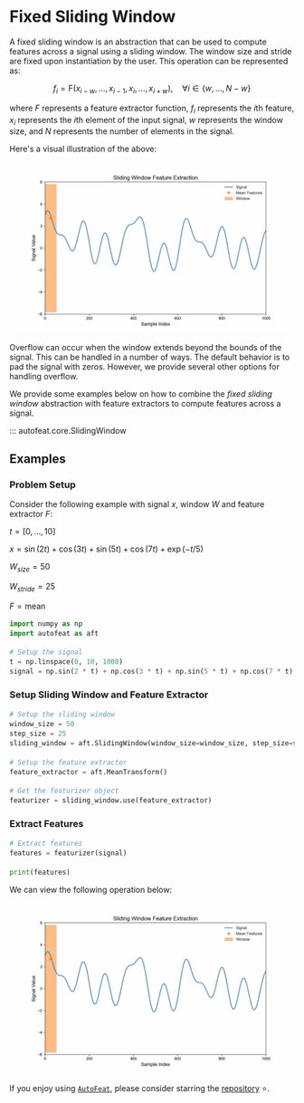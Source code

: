 # Fixed Sliding Window

A fixed sliding window is an abstraction that can be used to compute features across a signal using a sliding window. The window size and stride are fixed upon instantiation by the user. This operation can be represented as:

$$
f_{i} = \text{F}(x_{i - w}, \dots, x_{i - 1}, x_{i}, \dots, x_{i + w}), \quad \forall i \in \{w, \dots, N - w\}
$$

where $F$ represents a feature extractor function, $f_{i}$ represents the $i$th feature, $x_{i}$ represents the $i$th element of the input signal, $w$ represents the window size, and $N$ represents the number of elements in the signal.

Here's a visual illustration of the above:

![FixedSlidingWindow](../../assets/fixed_sliding_window_animation.gif)


Overflow can occur when the window extends beyond the bounds of the signal. This can be handled in a number of ways. The default behavior is to pad the signal with zeros. However, we provide several other options for handling overflow.

We provide some examples below on how to combine the *fixed sliding window* abstraction with feature extractors to compute features across a signal.

::: autofeat.core.SlidingWindow

## Examples

### Problem Setup

Consider the following example with signal $x$, window $W$ and feature extractor $F$:

$t = \left[0, \dots, 10\right]$

$x = \sin(2t) + \cos(3t) + \sin(5t) + \cos(7t) + \exp(-t / 5)$

$W_{size} = 50$

$W_{stride} = 25$

$F = \text{mean}$

```python
import numpy as np
import autofeat as aft

# Setup the signal
t = np.linspace(0, 10, 1000)
signal = np.sin(2 * t) + np.cos(3 * t) + np.sin(5 * t) + np.cos(7 * t) + np.exp(-t / 5)
```

### Setup Sliding Window and Feature Extractor

```python
# Setup the sliding window
window_size = 50
step_size = 25
sliding_window = aft.SlidingWindow(window_size=window_size, step_size=step_size)

# Setup the feature extractor
feature_extractor = aft.MeanTransform()

# Get the featurizer object
featurizer = sliding_window.use(feature_extractor)
```

### Extract Features

```python
# Extract features
features = featurizer(signal)

print(features)
```

We can view the following operation below:

![FixedSlidingWindow](../../assets/fixed_sliding_window_animation.gif)


If you enjoy using [`AutoFeat`](../../index.md), please consider starring the [repository](https://github.com/autonlab/AutoFeat) ⭐️.